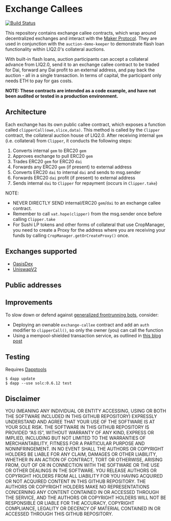 # Exchange Callees
[![Build Status](https://travis-ci.com/makerdao/exchange-callees.svg?branch=master)](https://travis-ci.com/makerdao/exchange-callees)

This repository contains exchange callee contracts, which wrap around decentralized exchanges and interact with the [Maker Protocol](https://github.com/makerdao/dss). They are used in conjunction with the `auction-demo-keeper` to demonstrate flash loan functionality within LIQ2.0's collateral auctions.

With built-in flash loans, auction participants can accept a collateral advance from LIQ2.0, send it to an exchange callee contract to be traded for Dai, forward any Dai profit to an external address, and pay back the auction - all in a single transaction. In terms of capital, the participant only needs ETH to pay for gas costs.

**NOTE: These contracts are intended as a code example, and have not been audited or tested in a production environment.**


## Architecture

Each exchange has its own public callee contract, which exposes a function called `clipperCall(owe,slice,data)`. This method is called by the `Clipper` contract, the collateral auction house of LIQ2.0. After receiving internal `gem` (i.e. collateral) from `Clipper`, it conducts the following steps:

1. Converts internal `gem` to ERC20 `gem`
2. Approves exchange to pull ERC20 `gem`
3. Trades ERC20 `gem` for ERC20 `dai`
4. Forwards any ERC20 `gem` (if present) to external address
5. Converts ERC20 `dai` to internal `dai` and sends to msg.sender
6. Forwards ERC20 `dai` profit (if present) to external address
7. Sends internal `dai` to `Clipper` for repayment (occurs in `Clipper.take`)

NOTE:
* NEVER DIRECTLY SEND internal/ERC20 `gem`/`dai` to an exchange callee contract.
* Remember to call `vat.hope(clipper)` from the msg.sender once before calling `Clipper.take`
* For Sushi LP tokens and other forms of collateral that use CropManager, you need to create a Proxy for the address where you are receiving your funds by calling `CropManager.getOrCreateProxy()` once.

## Exchanges supported
* [OasisDex](https://oasisdex.com/)
* [UniswapV2](https://uniswap.org/)

## Public addresses

## Improvements
To slow down or defend against [generalized frontrunning bots](https://medium.com/@danrobinson/ethereum-is-a-dark-forest-ecc5f0505dff), consider:
- Deploying an ownable `exchange-callee` contract and add an `auth` modifier to `clipperCall()`, so only the owner (you) can call the function
- Using a mempool-shielded transaction service, as outlined in [this blog post](https://samczsun.com/escaping-the-dark-forest/)

## Testing
Requires [Dapptools](https://github.com/dapphub/dapptools)
```
$ dapp update
$ dapp --use solc:0.6.12 test
```

## Disclaimer
YOU (MEANING ANY INDIVIDUAL OR ENTITY ACCESSING, USING OR BOTH THE SOFTWARE INCLUDED IN THIS GITHUB REPOSITORY) EXPRESSLY UNDERSTAND AND AGREE THAT YOUR USE OF THE SOFTWARE IS AT YOUR SOLE RISK. THE SOFTWARE IN THIS GITHUB REPOSITORY IS PROVIDED “AS IS”, WITHOUT WARRANTY OF ANY KIND, EXPRESS OR IMPLIED, INCLUDING BUT NOT LIMITED TO THE WARRANTIES OF MERCHANTABILITY, FITNESS FOR A PARTICULAR PURPOSE AND NONINFRINGEMENT. IN NO EVENT SHALL THE AUTHORS OR COPYRIGHT HOLDERS BE LIABLE FOR ANY CLAIM, DAMAGES OR OTHER LIABILITY, WHETHER IN AN ACTION OF CONTRACT, TORT OR OTHERWISE, ARISING FROM, OUT OF OR IN CONNECTION WITH THE SOFTWARE OR THE USE OR OTHER DEALINGS IN THE SOFTWARE. YOU RELEASE AUTHORS OR COPYRIGHT HOLDERS FROM ALL LIABILITY FOR YOU HAVING ACQUIRED OR NOT ACQUIRED CONTENT IN THIS GITHUB REPOSITORY. THE AUTHORS OR COPYRIGHT HOLDERS MAKE NO REPRESENTATIONS CONCERNING ANY CONTENT CONTAINED IN OR ACCESSED THROUGH THE SERVICE, AND THE AUTHORS OR COPYRIGHT HOLDERS WILL NOT BE RESPONSIBLE OR LIABLE FOR THE ACCURACY, COPYRIGHT COMPLIANCE, LEGALITY OR DECENCY OF MATERIAL CONTAINED IN OR ACCESSED THROUGH THIS GITHUB REPOSITORY.
